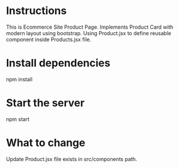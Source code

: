 # Instructions

This is Ecommerce Site Product Page.
Implements Product Card with modern layout using bootstrap.
Using Product.jsx to define reusable component inside Products.jsx file.

# Install dependencies

npm install

# Start the server

npm start

# What to change
Update Product.jsx file exists in src/components path.
